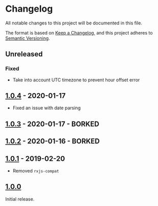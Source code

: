 # Changelog
All notable changes to this project will be documented in this file.

The format is based on [Keep a Changelog](http://keepachangelog.com/),
and this project adheres to [Semantic Versioning](https://semver.org/).


## Unreleased

### Fixed
- Take into account UTC timezone to prevent hour offset error

## [1.0.4] - 2020-01-17
- Fixed an issue with date parsing


## [1.0.3] - 2020-01-17 - BORKED


## [1.0.2] - 2020-01-16 - BORKED


## [1.0.1] - 2019-02-20
- Removed `rxjs-compat`


## [1.0.0]
Initial release.


[Unreleased]: https://github.com/digipolisantwerp/acpaas-ui_js/compare/v1.0.4...HEAD
[1.0.4]: https://github.com/digipolisantwerp/acpaas-ui_js/compare/v1.0.3...v1.0.4
[1.0.3]: https://github.com/digipolisantwerp/acpaas-ui_js/compare/v1.0.2...v1.0.3
[1.0.2]: https://github.com/digipolisantwerp/acpaas-ui_js/compare/v1.0.1...v1.0.2
[1.0.1]: https://github.com/digipolisantwerp/acpaas-ui_js/compare/v1.0.0...v1.0.1
[1.0.0]: https://github.com/digipolisantwerp/acpaas-ui_js/compare/v1.0.0
